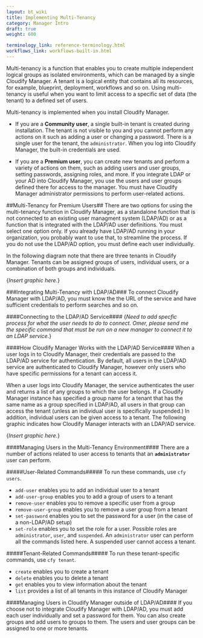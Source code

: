 ```yaml
---
layout: bt_wiki
title: Implementing Multi-Tenancy
category: Manager Intro
draft: true
weight: 600

terminology_link: reference-terminology.html
workflows_link: workflows-built-in.html
---
```


Multi-tenancy is a function that enables you to create multiple independent logical groups as isolated environments, which can be managed by a single Cloudify Manager. A tenant is a logical entity that contains all its resources, for example, blueprint, deployment, workflows and so on. Using multi-tenancy is useful when you want to limit access to a specific set of data (the tenant) to a defined set of users.


Multi-tenancy is implemented when you install Cloudify Manager.

* If you are a **Community user**, a single built-in tenant is created during installation. The tenant is not visible to you and you cannot perform any actions on it such as adding a user or changing a password. There is a single user for the tenant, the `administrator`. When you log into Cloudify Manager, the built-in credentials are used.

* If you are a **Premium user**, you can create new tenants and perform a variety of actions on them, such as adding users and user groups, setting passwords, assigning roles, and more. If you integrate LDAP or your AD into Cloudify Manager, you use the users and user groups defined there for access to the manager. You must have Cloudify Manager administrator permissions to perform user-related actions.

##Multi-Tenancy for Premium Users##
There are two options for using the multi-tenancy function in Cloudify Manager, as a standalone function that is not connected to an existing user managment system (LDAP/AD) or as a function that is integrated with the LDAP/AD user definitions. You must select one option only. If you already have LDAP/AD running in your organization, you probably want to use that, to streamline the process. If you do not use the LDAP/AD option, you must define each user individually.

In the following diagram note that there are three tenants in Cloudify Manager. Tenants can be assigned groups of users, individual users, or a combination of both groups and individuals.

{*Insert graphic here.*}

###Integrating Multi-Tenancy with LDAP/AD###
To connect Cloudify Manager with LDAP/AD, you must know the the URL of the service and have sufficient credentials to perform searches and so on. 

####Connecting to the LDAP/AD Service####
{*Need to add specfic process for what the user needs to do to connect. Omer, please send me the specific command that must be run on a new manager to connect it to an LDAP service.*}

####How Cloudify Manager Works with the LDAP/AD Service####
When a user logs in to Cloudify Manager, their credentials are passed to the LDAP/AD service for authentication. By default, all users in the LDAP/AD service are authenticated to Cloudify Manager, however only users who have specific permissions for a tenant can access it. 

When a user logs into Cloudify Manager, the service authenticates the user and returns a list of any groups to which the user belongs. If a Cloudify Manager instance has specified a group name for a tenant that has the same name as a group specified in LDAP/AD, all users in that group can access the tenant (unless an individual user is specifically suspended.) In addition, individual users can be given access to a tenant. The following graphic indicates how Cloudify Manager interacts with an LDAP/AD service. 

{*Insert graphic here.*}

####Managing Users in the Multi-Tenancy Environment####
There are a number of actions related to user access to tenants that an **`administrator`** user can perform. 

#####User-Related Commands#####
To run these commands, use `cfy users`.

- `add-user` enables you to add an individual user to a tenant
- `add-user-group` enables you to add a group of users to a tenant
- `remove-user` enables you to remove a specific user from a group
- `remove-user-group` enables you to remove a user group from a tenant
- `set-password` enables you to set the password for a user (in the case of a non-LDAP/AD setup)
- `set-role` enables you to set the role for a user. Possible roles are `administrator`, `user`, and `suspended`. An `administrator` user can perform all the commands listed here. A suspended user cannot access a tenant.



#####Tenant-Related Commands#####
To run these tenant-specific commands, use `cfy tenant`.

- `create` enables you to create a tenant
- `delete` enables you to delete a tenant
- `get` enables you to view information about the tenant
- `list` provides a list of all tenants in this instance of Cloudify Manager

####Managing Users in Cloudify Manager outside of LDAP/AD####
If you choose not to integrate Cloudify Manager with LDAP/AD, you must add each user individually and set a password for them. You can also create groups and add users to groups to them. The users and user groups can be assigned to one or more tenants.

